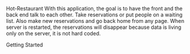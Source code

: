 Hot-Restaurant
With this application, the goal is to have the front and the back end talk to each other. Take reservations or put people on a waiting list. Also make new reservations and go back home from any page. When server is restarted, the reservations will disappear because data is living only on the server, it is not hard coded.

Getting Started
